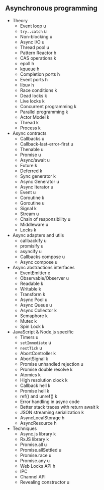 ## Asynchronous programming

- Theory
  - Event loop u
  - `try..catch` u
  - Non-blocking u
  - Async I/O u
  - Thread pool u
  - Pattern Reactor h
  - CAS operations k
  - epoll h
  - kqueue h
  - Completion ports h
  - Event ports h
  - libuv h
  - Race conditions k
  - Dead locks k
  - Live locks k
  - Concurrent programming k
  - Parallel programming k
  - Actor Model k
  - Thread k
  - Process k
- Async contracts
  - Callbacks u
  - Callback-last-error-first u
  - Thenable u
  - Promise u
  - Async/await u
  - Future k
  - Deferred k
  - Sync generator k
  - Async Generator u
  - Async Iterator u
  - Event u
  - Coroutine k
  - Goroutine u
  - Signal k
  - Stream u
  - Chain of responsibility u
  - Middleware u
  - Locks k
- Async adapters and utils
  - callbackify u
  - promisify u
  - asyncify u
  - Callbacks compose u
  - Async compose u
- Async abstractions interfaces
  - EventEmitter e
  - Observable/Observer u
  - Readable k
  - Writable k
  - Transform k
  - Async Pool u
  - Async Queue u
  - Async Collector k
  - Semaphore k
  - Mutex k
  - Spin Lock k
- JavaScript & Node.js specific
  - Timers u
  - `setImmediate` u
  - `nextTick` u
  - AbortController k
  - AbortSignal k
  - Promise unhandled rejection u
  - Promise double resolve k
  - Atomics k
  - High resolution clock k
  - Callback hell k
  - Promise hell k
  - ref() and unref() k
  - Error handling in async code 
  - Better stack traces with return await k
  - JSON streaming serialization k
  - AsyncLocalStorage h
  - AsyncResource h
- Techniques
  - Async.js library k
  - RxJS library k
  - Promise.all u
  - Promise.allSettled u
  - Promise.race u
  - Promise.any u
  - Web Locks API h
  - IPC
  - Channel API
  - Revealing constructor u
